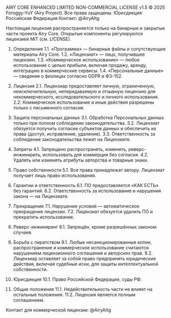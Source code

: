 AIRY CORE ENHANCED LIMITED NON-COMMERCIAL LICENSE v1.5
© 2025 Foroggy-YuY (Airy Project). Все права защищены.
Юрисдикция: Российская Федерация
Контакт: @AiryAItg

Настоящая лицензия распространяется только на бинарные и закрытые части проекта Airy Core.
Открытые компоненты регулируются лицензией MIT (см. LICENSE).

1. Определения
1.1. «Программа» — бинарные файлы и сопутствующие материалы Airy Core.
1.2. «Лицензиат» — лицо, получившее лицензию.
1.3. «Коммерческое использование» — любое использование с целью прибыли, включая продажу, аренду, интеграцию в коммерческие сервисы.
1.4. «Персональные данные» — сведения о физлицах согласно GDPR и ФЗ-152.

2. Лицензия
2.1. Лицензиар предоставляет личную, ограниченную, неисключительную, непередаваемую и отзывную лицензию для некоммерческого, исследовательского и личного использования.
2.2. Коммерческое использование и иные действия разрешены только с письменного согласия.

3. Защита персональных данных
3.1. Обработка Персональных данных только при полном соблюдении законодательства.
3.2. Лицензиат обязуется получить согласие субъектов данных и обеспечить их права (доступ, исправление, удаление).
3.3. Ответственность за соблюдение законодательства лежит на Лицензиате.

4. Запреты
4.1. Запрещено распространять, изменять, реверс-инжинирить, использовать для коммерции без согласия.
4.2. Удалять или изменять атрибуты авторства и товарные знаки.

5. Право собственности
5.1. Все права принадлежат автору. Лицензиат получает лишь право использования.

6. Гарантии и ответственность
6.1. ПО предоставляется «КАК ЕСТЬ» без гарантий.
6.2. Ответственность за использование и нарушения закона — на Лицензиате.

7. Прекращение
7.1. Нарушение условий — автоматическое прекращение лицензии.
7.2. Лицензиат обязуется удалить ПО и прекратить использование.

8. Реверс-инжиниринг
8.1. Запрещён, кроме разрешённых законом случаев.

9. Борьба с пиратством
9.1. Любые несанкционированные копии, распространение и коммерческое использование считаются нарушением лицензионного соглашения и авторских прав.
9.2. Лицензиар оставляет за собой право предпринять юридические действия, включая судебные иски, для защиты интеллектуальной собственности.

10. Юрисдикция
10.1. Право Российской Федерации, суды РФ.

11. Общие положения
11.1. Недействительность части не влияет на остальные положения.
11.2. Лицензия является полным соглашением.

Контакт для коммерческой лицензии: @AiryAItg
